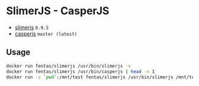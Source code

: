 # SlimerJS - CasperJS

- [slimerjs](https://slimerjs.org/) ```0.9.5```
- [casperjs](http://casperjs.org/) ```master (latest)```

## Usage

```sh
docker run fentas/slimerjs /usr/bin/slimerjs -v
docker run fentas/slimerjs /usr/bin/casperjs | head -n 1
docker run -v `pwd`:/mnt/test fentas/slimerjs /usr/bin/slimerjs /mnt/test/test.js
```
